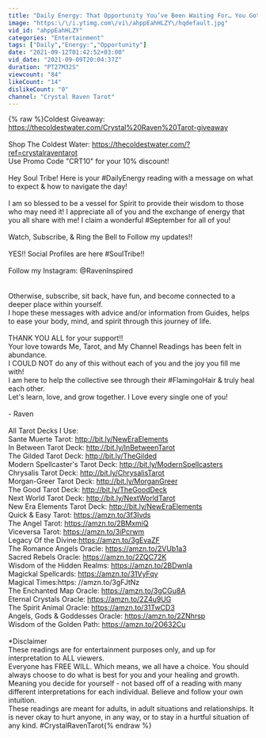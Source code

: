 ```yaml
---
title: "Daily Energy: That Opportunity You’ve Been Waiting For… You Got This!"
image: "https:\/\/i.ytimg.com\/vi\/ahppEahHLZY\/hqdefault.jpg"
vid_id: "ahppEahHLZY"
categories: "Entertainment"
tags: ["Daily","Energy:","Opportunity"]
date: "2021-09-12T01:42:52+03:00"
vid_date: "2021-09-09T20:04:37Z"
duration: "PT27M32S"
viewcount: "84"
likeCount: "14"
dislikeCount: "0"
channel: "Crystal Raven Tarot"
---
```

{% raw %}Coldest Giveaway:  <a rel="nofollow" target="blank" href="https://thecoldestwater.com/Crystal%20Raven%20Tarot-giveaway">https://thecoldestwater.com/Crystal%20Raven%20Tarot-giveaway</a><br /><br />Shop The Coldest Water:   <a rel="nofollow" target="blank" href="https://thecoldestwater.com/?ref=crystalraventarot">https://thecoldestwater.com/?ref=crystalraventarot</a><br />Use Promo Code &quot;CRT10&quot; for your 10% discount!<br /><br />Hey Soul Tribe! Here is your #DailyEnergy reading with a message on what to expect &amp;  how to navigate the day! <br /><br />I am so blessed to be a vessel for Spirit to provide their wisdom to those who may need it! I appreciate all of you and the exchange of energy that you all share with me! I claim a wonderful #September for all of you!<br /><br />Watch, Subscribe, &amp; Ring the Bell to Follow my updates!!<br /><br />YES!! Social Profiles are here #SoulTribe!! <br /><br />Follow my Instagram: @RavenInspired<br /><br /><br />Otherwise, subscribe, sit back, have fun, and become connected to a deeper place within yourself.<br />I hope these messages with advice and/or information from Guides, helps to ease your body, mind, and spirit through this journey of life.<br /><br />THANK YOU ALL for your support!! <br />Your love towards Me, Tarot, and My Channel Readings has been felt in abundance. <br />I COULD NOT do any of this without each of you and the joy you fill me with! <br />I am here to help the collective see through their #FlamingoHair &amp; truly heal each other. <br />Let's learn, love, and grow together. I Love every single one of you!  <br /><br />- Raven<br /><br />All Tarot Decks I Use:<br />Sante Muerte Tarot: <a rel="nofollow" target="blank" href="http://bit.ly/NewEraElements">http://bit.ly/NewEraElements</a><br />In Between Tarot Deck: <a rel="nofollow" target="blank" href="http://bit.ly/InBetweenTarot">http://bit.ly/InBetweenTarot</a><br />The Gilded Tarot Deck: <a rel="nofollow" target="blank" href="http://bit.ly/TheGilded">http://bit.ly/TheGilded</a><br />Modern Spellcaster's Tarot Deck: <a rel="nofollow" target="blank" href="http://bit.ly/ModernSpellcasters">http://bit.ly/ModernSpellcasters</a><br />Chrysalis Tarot Deck: <a rel="nofollow" target="blank" href="http://bit.ly/ChrysalisTarot">http://bit.ly/ChrysalisTarot</a><br />Morgan-Greer Tarot Deck: <a rel="nofollow" target="blank" href="http://bit.ly/MorganGreer">http://bit.ly/MorganGreer</a><br />The Good Tarot Deck: <a rel="nofollow" target="blank" href="http://bit.ly/TheGoodDeck">http://bit.ly/TheGoodDeck</a><br />Next World Tarot Deck: <a rel="nofollow" target="blank" href="http://bit.ly/NextWorldTarot">http://bit.ly/NextWorldTarot</a><br />New Era Elements Tarot Deck: <a rel="nofollow" target="blank" href="http://bit.ly/NewEraElements">http://bit.ly/NewEraElements</a><br />Quick &amp; Easy Tarot: <a rel="nofollow" target="blank" href="https://amzn.to/3f3Ivds">https://amzn.to/3f3Ivds</a><br />The Angel Tarot: <a rel="nofollow" target="blank" href="https://amzn.to/2BMxmiQ">https://amzn.to/2BMxmiQ</a><br />Viceversa Tarot: <a rel="nofollow" target="blank" href="https://amzn.to/3iPcrwm">https://amzn.to/3iPcrwm</a><br />Legacy Of the Divine:<a rel="nofollow" target="blank" href="https://amzn.to/3gEvaZF">https://amzn.to/3gEvaZF</a><br />The Romance Angels Oracle: <a rel="nofollow" target="blank" href="https://amzn.to/2VUb1a3">https://amzn.to/2VUb1a3</a><br />Sacred Rebels Oracle:  <a rel="nofollow" target="blank" href="https://amzn.to/2ZQC72K">https://amzn.to/2ZQC72K</a><br />Wisdom of the Hidden Realms: <a rel="nofollow" target="blank" href="https://amzn.to/2BDwnla">https://amzn.to/2BDwnla</a><br />Magickal Spellcards: <a rel="nofollow" target="blank" href="https://amzn.to/31VyFqy">https://amzn.to/31VyFqy</a><br />Magical Times:https: //amzn.to/3gFJtNz<br />The Enchanted Map Oracle: <a rel="nofollow" target="blank" href="https://amzn.to/3gCGu8A">https://amzn.to/3gCGu8A</a><br />Eternal Crystals Oracle: <a rel="nofollow" target="blank" href="https://amzn.to/2Z4u9UG">https://amzn.to/2Z4u9UG</a><br />The Spirit Animal Oracle: <a rel="nofollow" target="blank" href="https://amzn.to/31TwCD3">https://amzn.to/31TwCD3</a><br />Angels, Gods &amp; Goddesses Oracle: <a rel="nofollow" target="blank" href="https://amzn.to/2ZNhrsp">https://amzn.to/2ZNhrsp</a><br />Wisdom of the Golden Path: <a rel="nofollow" target="blank" href="https://amzn.to/2O632Cu">https://amzn.to/2O632Cu</a><br /><br />*Disclaimer<br />These readings are for entertainment purposes only, and up for interpretation to ALL viewers. <br />Everyone has FREE WILL. Which means, we all have a choice. You should always choose to do what is best for you and your healing and growth. Meaning you decide for yourself - not based off of a reading with many different interpretations for each individual. Believe and follow your own intuition.<br />These readings are meant for adults, in adult situations and relationships. It is never okay to hurt anyone, in any way, or to stay in a hurtful situation of any kind. #CrystalRavenTarot{% endraw %}
